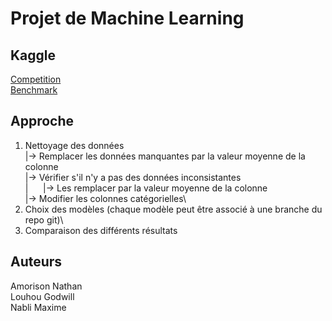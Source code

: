 # Projet de Machine Learning
## Kaggle
[Competition](https://www.kaggle.com/competitions/project-for-machine-learning-i-umons-2022/)\
[Benchmark](https://www.kaggle.com/code/tanguybo/benchmark)
## Approche
1. Nettoyage des données\
   |-> Remplacer les données manquantes par la valeur moyenne de la colonne\
   |-> Vérifier s'il n'y a pas des données inconsistantes\
   |&nbsp;&nbsp;&nbsp;&nbsp;&nbsp;&nbsp;|-> Les remplacer par la valeur moyenne de la colonne\
   |-> Modifier les colonnes catégorielles\
2. Choix des modèles (chaque modèle peut être associé à une branche du repo git)\
3. Comparaison des différents résultats
## Auteurs
Amorison Nathan \
Louhou Godwill \
Nabli Maxime
